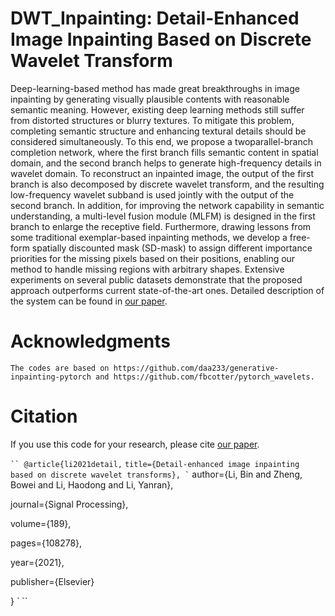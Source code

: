 # DWT_Inpainting: Detail-Enhanced Image Inpainting Based on Discrete Wavelet Transform
Deep-learning-based method has made great breakthroughs in image inpainting by generating visually
plausible contents with reasonable semantic meaning. However, existing deep learning methods still
suffer from distorted structures or blurry textures. To mitigate this problem, completing semantic 
structure and enhancing textural details should be considered simultaneously. To this end, we propose 
a twoparallel-branch completion network, where the first branch fills semantic content in spatial 
domain, and the second branch helps to generate high-frequency details in wavelet domain. To reconstruct 
an inpainted image, the output of the first branch is also decomposed by discrete wavelet transform, and
the resulting low-frequency wavelet subband is used jointly with the output of the second branch. In
addition, for improving the network capability in semantic understanding, a multi-level fusion module
(MLFM) is designed in the first branch to enlarge the receptive field. Furthermore, drawing lessons from
some traditional exemplar-based inpainting methods, we develop a free-form spatially discounted mask
(SD-mask) to assign different importance priorities for the missing pixels based on their positions, 
enabling our method to handle missing regions with arbitrary shapes. Extensive experiments on several
public datasets demonstrate that the proposed approach outperforms current state-of-the-art ones. 
Detailed description of the system can be found in [our paper](https://www.sciencedirect.com/science/article/abs/pii/S0165168421003157). 

# Acknowledgments
    The codes are based on https://github.com/daa233/generative-inpainting-pytorch and https://github.com/fbcotter/pytorch_wavelets.

# Citation
If you use this code for your research, please cite [our paper](https://www.sciencedirect.com/science/article/abs/pii/S0165168421003157).

` ``
@article{li2021detail,
` ``
  title={Detail-enhanced image inpainting based on discrete wavelet transforms},
` ``
  author={Li, Bin and Zheng, Bowei and Li, Haodong and Li, Yanran},
  
  journal={Signal Processing},
  
  volume={189},
  
  pages={108278},
  
  year={2021},
  
  publisher={Elsevier}
  
}
` ``
